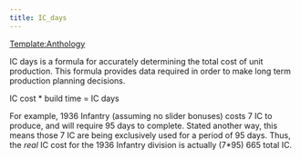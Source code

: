 ```yaml
---
title: IC_days
---
```


[Template:Anthology](/wiki/index.php?title=Template:Anthology&action=edit&redlink=1 "Template:Anthology (page does not exist)")

IC days is a formula for accurately determining the total cost of unit production. This formula provides data required in order to make long term production planning decisions.

IC cost \* build time = IC days

For example, 1936 Infantry (assuming no slider bonuses) costs 7 IC to produce, and will require 95 days to complete. Stated another way, this means those 7 IC are being exclusively used for a period of 95 days. Thus, the _real_ IC cost for the 1936 Infantry division is actually (7\*95) 665 total IC.
